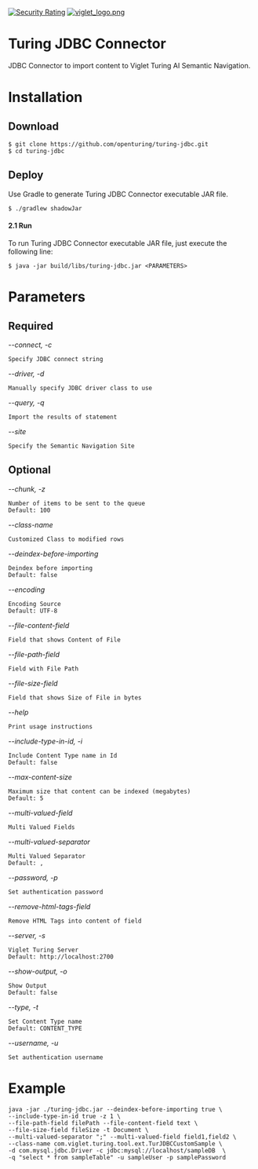 [![Security Rating](https://sonarcloud.io/api/project_badges/measure?project=openturing_turing-jdbc&metric=security_rating)](https://sonarcloud.io/dashboard?id=openturing_turing-jdbc)
[![viglet_logo.png](https://openturing.github.io/turing/img/banner/viglet_turing.png)](http://viglet.com/turing)

# Turing JDBC Connector
JDBC Connector to import content to Viglet Turing AI Semantic Navigation.

# Installation

## Download

```shell
$ git clone https://github.com/openturing/turing-jdbc.git
$ cd turing-jdbc
```

## Deploy 

Use Gradle to generate Turing JDBC Connector executable JAR file.

```shell
$ ./gradlew shadowJar
```

#### 2.1 Run

To run Turing JDBC Connector executable JAR file, just execute the following line:

```shell
$ java -jar build/libs/turing-jdbc.jar <PARAMETERS>
```

# Parameters

## Required
*--connect, -c*

	Specify JDBC connect string

*--driver, -d*

	Manually specify JDBC driver class to use

*--query, -q*

	Import the results of statement

*--site*

	Specify the Semantic Navigation Site
                        
## Optional

 *--chunk, -z*
 
	Number of items to be sent to the queue
	Default: 100
 
 *--class-name*
      
	Customized Class to modified rows
            
*--deindex-before-importing*

	Deindex before importing
	Default: false
      
*--encoding*

	Encoding Source
	Default: UTF-8
      
*--file-content-field*

	Field that shows Content of File
      
*--file-path-field*

	Field with File Path
      
*--file-size-field*

	Field that shows Size of File in bytes
	
*--help*

	Print usage instructions

*--include-type-in-id, -i*

	Include Content Type name in Id
	Default: false

*--max-content-size*

	Maximum size that content can be indexed (megabytes)
	Default: 5
      
*--multi-valued-field*

	Multi Valued Fields
      
*--multi-valued-separator*

	Multi Valued Separator
	Default: ,

*--password, -p*

	Set authentication password

*--remove-html-tags-field*

	Remove HTML Tags into content of field
      
*--server, -s*

	Viglet Turing Server
	Default: http://localhost:2700
      
*--show-output, -o*

	Show Output
	Default: false
            
*--type, -t*

	Set Content Type name
	Default: CONTENT_TYPE
      
*--username, -u*

	Set authentication username

# Example

```shell
java -jar ./turing-jdbc.jar --deindex-before-importing true \
--include-type-in-id true -z 1 \
--file-path-field filePath --file-content-field text \
--file-size-field fileSize -t Document \
--multi-valued-separator ";" --multi-valued-field field1,field2 \
--class-name com.viglet.turing.tool.ext.TurJDBCCustomSample \
-d com.mysql.jdbc.Driver -c jdbc:mysql://localhost/sampleDB  \
-q "select * from sampleTable" -u sampleUser -p samplePassword
```
